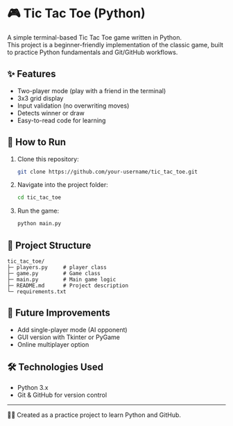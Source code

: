 # 🎮 Tic Tac Toe (Python)

A simple terminal-based Tic Tac Toe game written in Python.  
This project is a beginner-friendly implementation of the classic game, built to practice Python fundamentals and Git/GitHub workflows.  

## ✨ Features
- Two-player mode (play with a friend in the terminal)
- 3x3 grid display
- Input validation (no overwriting moves)
- Detects winner or draw
- Easy-to-read code for learning

## 🚀 How to Run
1. Clone this repository:
   ```bash
   git clone https://github.com/your-username/tic_tac_toe.git
   ```
2. Navigate into the project folder:
   ```bash
   cd tic_tac_toe
   ```
3. Run the game:
   ```bash
   python main.py
   ```

## 📂 Project Structure
```
tic_tac_toe/
├─ players.py     # player class
├─ game.py        # Game class
├─ main.py        # Main game logic
├─ README.md      # Project description
└─ requirements.txt
```

## 📖 Future Improvements
- Add single-player mode (AI opponent)
- GUI version with Tkinter or PyGame
- Online multiplayer option

## 🛠️ Technologies Used
- Python 3.x
- Git & GitHub for version control

---

👨‍💻 Created as a practice project to learn Python and GitHub.
